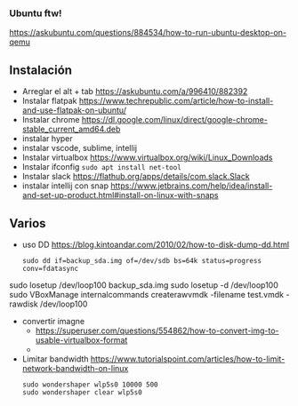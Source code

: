 ### Ubuntu ftw!

https://askubuntu.com/questions/884534/how-to-run-ubuntu-desktop-on-qemu
## Instalación
* Arreglar el alt + tab https://askubuntu.com/a/996410/882392
* Instalar flatpak https://www.techrepublic.com/article/how-to-install-and-use-flatpak-on-ubuntu/
* Instalar chrome https://dl.google.com/linux/direct/google-chrome-stable_current_amd64.deb
* instalar hyper
* instalar vscode, sublime, intellij
* Instalar virtualbox https://www.virtualbox.org/wiki/Linux_Downloads
* Instalar ifconfig `sudo apt install net-tool`
* Instalar slack https://flathub.org/apps/details/com.slack.Slack
* instalar intellij con snap https://www.jetbrains.com/help/idea/install-and-set-up-product.html#install-on-linux-with-snaps

## Varios
* uso DD https://blog.kintoandar.com/2010/02/how-to-disk-dump-dd.html
    ```
    sudo dd if=backup_sda.img of=/dev/sdb bs=64k status=progress conv=fdatasync
    ```
sudo losetup /dev/loop100 backup_sda.img
sudo losetup -d /dev/loop100
sudo VBoxManage internalcommands createrawvmdk -filename test.vmdk -rawdisk /dev/loop100
* convertir imagne
    - https://superuser.com/questions/554862/how-to-convert-img-to-usable-virtualbox-format
    - 
* Limitar bandwidth https://www.tutorialspoint.com/articles/how-to-limit-network-bandwidth-on-linux
    ```
    sudo wondershaper wlp5s0 10000 500
    sudo wondershaper clear wlp5s0
    ```